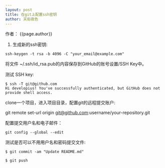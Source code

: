 ```yaml
---
layout: post
title: 在git上配置ssh密钥
author: 天街夜色
---
```

作者： {{page.author}}

1. 生成新的ssh密钥:

`ssh-keygen -t rsa -b 4096 -C "your_email@example.com"`

将文件 ~/.ssh/id_rsa.pub的内容保存到GitHub的账号设置/SSH Key中。

测试 SSH key:

```
$ ssh -T git@github.com
Hi developius! You've successfully authenticated, but GitHub does not provide shell access.
```

clone一个项目，进入项目目录，配置git的远程提交账户:

git remote set-url origin git@github.com:username/your-repository.git

配置提交用户名和电子邮件：

`git config --global --edit`

测试是否可以不用用户名和密码提交文件:
```
$ git commit -am "Update README.md"

$ git push
```

